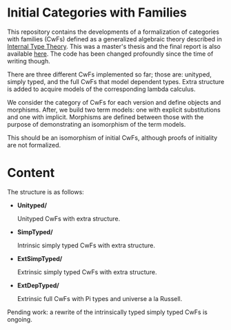 # Initial Categories with Families

This repository contains the developments of a formalization of categories with families (CwFs) defined as a generalized algebraic theory described in [Internal Type Theory](http://www.cse.chalmers.se/~peterd/papers/InternalTT.pdf). This was a master's thesis and the final report is also available [here](https://superhands.github.io/assets/documents/thesis.pdf).
The code has been changed profoundly since the time of writing though.

There are three different CwFs implemented so far; those are: unityped, simply typed, and the full CwFs that model dependent types. Extra structure is added to acquire models of the corresponding lambda calculus.

We consider the category of CwFs for each version and define objects and morphisms. After, we build two term models: one with explicit substitutions and one with implicit. Morphisms are defined between those with the purpose of demonstrating an isomorphism of the term models. 

This should be an isomorphism of initial CwFs, although proofs of initiality are not formalized.

# Content

The structure is as follows:

* __Unityped/__

    Unityped CwFs with extra structure.
    
* __SimpTyped/__
    
    Intrinsic simply typed CwFs with extra structure.
    
* __ExtSimpTyped/__

    Extrinsic simply typed CwFs with extra structure.
    
* __ExtDepTyped/__

    Extrinsic full CwFs with Pi types and universe a la Russell.

Pending work: a rewrite of the intrinsically typed simply typed CwFs is ongoing.

